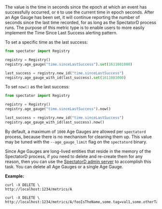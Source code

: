 The value is the time in seconds since the epoch at which an event has successfully occurred, or
`0` to use the current time in epoch seconds. After an Age Gauge has been set, it will continue
reporting the number of seconds since the last time recorded, for as long as the SpectatorD
process runs. The purpose of this metric type is to enable users to more easily implement the
Time Since Last Success alerting pattern.

To set a specific time as the last success:

```python
from spectator import Registry

registry = Registry()
registry.age_gauge("time.sinceLastSuccess").set(1611081000)

last_success = registry.new_id("time.sinceLastSuccess")
registry.age_gauge_with_id(last_success).set(1611081000)
```

To set `now()` as the last success:

```python
from spectator import Registry

registry = Registry()
registry.age_gauge("time.sinceLastSuccess").now()

last_success = registry.new_id("time.sinceLastSuccess")
registry.age_gauge_with_id(last_success).now()
```

By default, a maximum of `1000` Age Gauges are allowed per `spectatord` process, because there is no
mechanism for cleaning them up. This value may be tuned with the `--age_gauge_limit` flag on the
`spectatord` binary.

Since Age Gauges are long-lived entities that reside in the memory of the SpectatorD process, if
you need to delete and re-create them for any reason, then you can use the [SpectatorD admin server]
to accomplish this task. You can delete all Age Gauges or a single Age Gauge.

**Example:**

```
curl -X DELETE \
http://localhost:1234/metrics/A
```

```
curl -X DELETE \
http://localhost:1234/metrics/A/fooIsTheName,some.tag=val1,some.otherTag=val2
```

[SpectatorD admin server]: ../../../agent/usage.md#admin-server
